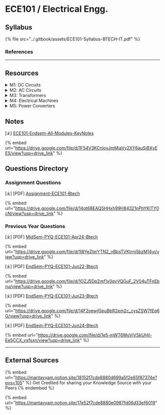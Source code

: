 # ECE101 / Electrical Engg.

## Syllabus

{% file src="../.gitbook/assets/ECE101-Syllabus-BTECH-IT.pdf" %}

### References

***

## Resources

<details>

<summary>M1: DC Circuits</summary>

**Electrical Circuit Elements:**&#x20;

* Resistors (R)
* Inductors (L)
* Capacitors (C)

**Sources:**&#x20;

* Voltage and current sources&#x20;

**Fundamental Laws:**&#x20;

* Kirchhoff’s Current Law (KCL)&#x20;
* Kirchhoff’s Voltage Law (KVL)&#x20;

**Circuit Analysis:**

* Analysis of simple circuits with DC excitation&#x20;
* Superposition theorem&#x20;
* Thevenin’s theorem&#x20;
* Norton’s theorem&#x20;

**Time-Domain Analysis:**&#x20;

* First-order RL and RC circuits

</details>

<details>

<summary>M2: AC Circuits</summary>

**Sinusoidal Waveforms:**

* Representation of sinusoidal waveforms
* Peak and RMS values
* Phasor representation

**Power Concepts:**

* Real power
* Reactive power
* Apparent power
* Power factor

**AC Circuit Analysis:**

* Single-phase AC circuits:
  * R, L, C, RL, RC, and RLC combinations (series and parallel)
* Resonance in AC circuits

**Three-Phase Circuits:**

* Balanced circuits
* Voltage and current relations in star and delta connections

</details>

<details>

<summary>M3: Transformers</summary>

**Magnetic Materials:**

* B-H characteristics&#x20;

**Transformer:**&#x20;

* Ideal and practical transformers:
* Equivalent circuit
* Transformer losses
* Regulation and efficiency

**Special Types of Transformers:**

* Auto-transformer
* 3-phase transformer connections

</details>

<details>

<summary>M4: Electrical Machines</summary>

**Single-Phase Induction Motor:**

* Construction
* Working principle

**DC Motor:**

* Torque-speed characteristic
* Speed control of separately excited DC motor

**Synchronous Generator:**

* Construction
* Working principle

</details>

<details>

<summary>M5: Power Converters</summary>

**DC-DC Converters:**&#x20;

* Buck converter&#x20;
* Boost converter&#x20;
* Duty ratio control&#x20;

**Voltage Source Inverters:**&#x20;

* Single-phase voltage source inverters&#x20;
* Three-phase voltage source inverters&#x20;
* Sinusoidal modulation

</details>

## Notes

\[⤓] [ECE101-Endsem-All-Modules-KeyNotes](https://drive.google.com/file/d/1F54V3KCnloyJmMjaVy2XY6auSjBXyEE5/view?usp=drive_link)

{% embed url="https://drive.google.com/file/d/1F54V3KCnloyJmMjaVy2XY6auSjBXyEE5/view?usp=drive_link" %}

## Questions Directory

### Assignment Questions

\[⤓] \[PDF] [Assignment-ECE101-Btech](https://drive.google.com/file/d/14qt68EAQ5HHxh99H84321nPhYKITY0cN/view?usp=drive_link)

{% embed url="https://drive.google.com/file/d/14qt68EAQ5HHxh99H84321nPhYKITY0cN/view?usp=drive_link" %}

### Previous Year Questions

\[⤓] \[PDF] [MidSem-PYQ-ECE101-Apr24-Btech](https://drive.google.com/file/d/1I8YeZteiYTN2_nBbsTVKtrnj5bzM14yi/view?usp=drive_link)

{% embed url="https://drive.google.com/file/d/1I8YeZteiYTN2_nBbsTVKtrnj5bzM14yi/view?usp=drive_link" %}

\[⤓] \[PDF] [EndSem-PYQ-ECE101-Jun22-Btech](https://drive.google.com/file/d/1OZJ5Dp2mf1x0qvVQGuF_2V04uTFnEbnu/view?usp=drive_link)

{% embed url="https://drive.google.com/file/d/1OZJ5Dp2mf1x0qvVQGuF_2V04uTFnEbnu/view?usp=drive_link" %}

\[⤓] \[PDF] [EndSem-PYQ-ECE101-Jun23-Btech](https://drive.google.com/file/d/14F2oewjl5puBbR2em2c_cysZSW7fEq6G/view?usp=drive_link)

{% embed url="https://drive.google.com/file/d/14F2oewjl5puBbR2em2c_cysZSW7fEq6G/view?usp=drive_link" %}

\[⤓] \[PDF] [EndSem-PYQ-ECE101-Jun24-Btech](https://drive.google.com/file/d/1e5-mWT6MoVjVSkUHjl-Ee5CCX_yxfsxn/view?usp=drive_link)

{% embed url="https://drive.google.com/file/d/1e5-mWT6MoVjVSkUHjl-Ee5CCX_yxfsxn/view?usp=drive_link" %}

***

## External Sources

{% embed url="https://mantavyam.notion.site/18152f7cde8880d699a5f2e65f87374e?pvs=105" %}
Get Credited for sharing your Knowledge Source with your Peers
{% endembed %}

{% embed url="https://mantavyam.notion.site/17e52f7cde8880e0987fd06d33ef6019" %}
